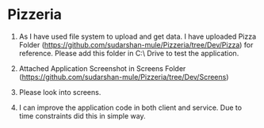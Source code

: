 # Pizzeria

1. As I have used file system to upload and get data. I have uploaded Pizza Folder (https://github.com/sudarshan-mule/Pizzeria/tree/Dev/Pizza) for reference. 
Please add this folder in C:\ Drive to test the application.

2. Attached Application Screenshot in Screens Folder (https://github.com/sudarshan-mule/Pizzeria/tree/Dev/Screens)

3. Please look into screens.

4. I can improve the application code in both client and service. Due to time constraints did this in simple way.
